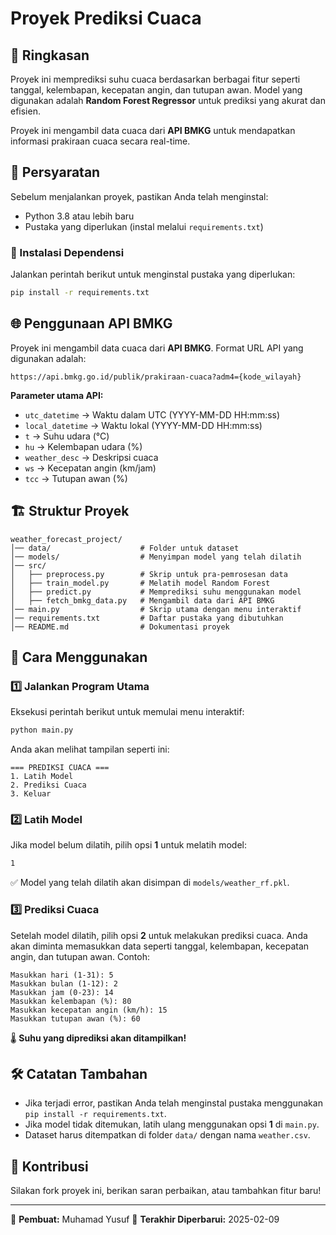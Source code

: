 # Proyek Prediksi Cuaca

## 📌 Ringkasan
Proyek ini memprediksi suhu cuaca berdasarkan berbagai fitur seperti tanggal, kelembapan, kecepatan angin, dan tutupan awan. Model yang digunakan adalah **Random Forest Regressor** untuk prediksi yang akurat dan efisien.

Proyek ini mengambil data cuaca dari **API BMKG** untuk mendapatkan informasi prakiraan cuaca secara real-time.

## 🚀 Persyaratan
Sebelum menjalankan proyek, pastikan Anda telah menginstal:
- Python 3.8 atau lebih baru
- Pustaka yang diperlukan (instal melalui `requirements.txt`)

### 🔹 Instalasi Dependensi
Jalankan perintah berikut untuk menginstal pustaka yang diperlukan:
```bash
pip install -r requirements.txt
```

## 🌐 Penggunaan API BMKG
Proyek ini mengambil data cuaca dari **API BMKG**. Format URL API yang digunakan adalah:
```
https://api.bmkg.go.id/publik/prakiraan-cuaca?adm4={kode_wilayah}
```
**Parameter utama API:**
- `utc_datetime` → Waktu dalam UTC (YYYY-MM-DD HH:mm:ss)
- `local_datetime` → Waktu lokal (YYYY-MM-DD HH:mm:ss)
- `t` → Suhu udara (°C)
- `hu` → Kelembapan udara (%)
- `weather_desc` → Deskripsi cuaca 
- `ws` → Kecepatan angin (km/jam)
- `tcc` → Tutupan awan (%)

## 🏗️ Struktur Proyek
```
weather_forecast_project/
│── data/                    # Folder untuk dataset
│── models/                  # Menyimpan model yang telah dilatih
│── src/                      
│   ├── preprocess.py        # Skrip untuk pra-pemrosesan data
│   ├── train_model.py       # Melatih model Random Forest
│   ├── predict.py           # Memprediksi suhu menggunakan model
│   ├── fetch_bmkg_data.py   # Mengambil data dari API BMKG
│── main.py                  # Skrip utama dengan menu interaktif
│── requirements.txt         # Daftar pustaka yang dibutuhkan
│── README.md                # Dokumentasi proyek
```

## 🎯 Cara Menggunakan
### 1️⃣ Jalankan Program Utama
Eksekusi perintah berikut untuk memulai menu interaktif:
```bash
python main.py
```
Anda akan melihat tampilan seperti ini:
```
=== PREDIKSI CUACA ===
1. Latih Model
2. Prediksi Cuaca
3. Keluar
```

### 2️⃣ Latih Model
Jika model belum dilatih, pilih opsi **1** untuk melatih model:
```bash
1
```
✅ Model yang telah dilatih akan disimpan di `models/weather_rf.pkl`.

### 3️⃣ Prediksi Cuaca
Setelah model dilatih, pilih opsi **2** untuk melakukan prediksi cuaca.
Anda akan diminta memasukkan data seperti tanggal, kelembapan, kecepatan angin, dan tutupan awan.
Contoh:
```
Masukkan hari (1-31): 5
Masukkan bulan (1-12): 2
Masukkan jam (0-23): 14
Masukkan kelembapan (%): 80
Masukkan kecepatan angin (km/h): 15
Masukkan tutupan awan (%): 60
```
🌡️ **Suhu yang diprediksi akan ditampilkan!**

## 🛠️ Catatan Tambahan
- Jika terjadi error, pastikan Anda telah menginstal pustaka menggunakan `pip install -r requirements.txt`.
- Jika model tidak ditemukan, latih ulang menggunakan opsi **1** di `main.py`.
- Dataset harus ditempatkan di folder `data/` dengan nama `weather.csv`.

## 🤝 Kontribusi
Silakan fork proyek ini, berikan saran perbaikan, atau tambahkan fitur baru!

---
📌 **Pembuat:** Muhamad Yusuf
📅 **Terakhir Diperbarui:** 2025-02-09

